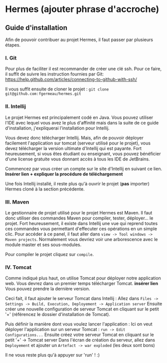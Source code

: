 # Hermes (**ajouter phrase d'accroche**)

## Guide d'installation

Afin de pouvoir contribuer au projet Hermes, il faut passer par plusieurs étapes.

### I. Git

Pour plus de faciliter il est recommander de créer une clé ssh.
Pour ce faire, il suffit de suivre les instruction fournies par Git: 
  https://help.github.com/articles/connecting-to-github-with-ssh/

Il vous suffit ensuite de cloner le projet :
  `git clone git@github.com:fgermeau/hermes.git`

### II. Intellij

Le projet Hermes est principalement codé en Java.
Vous pouvez utiliser l'IDE avec lequel vous avez le plus d'affinité mais dans la suite de ce guide d'installation, j'expliquerai l'installation pour Intellij.

Vous devez donc télécharger Intellij.
Mais, afin de pouvoir déployer facilement l'application sur tomcat (serveur utilisé pour le projet), vous devez télécharger la version ultimate d'Intellij qui est payante.
Fort heureusement, si vous êtes étudiant ou enseignant, vous pouvez bénéficier d'une license gratuite vous donnant accès à tous les IDE de JetBrains.

Commencez par vous créer un compte sur le site d'Intellij en suivant ce lien. **Insérer lien + expliquer la procédure de téléchargement**

Une fois Intellij installé, il reste plus qu'à ouvrir le projet (**pas** importer) Hermes cloné à la section précédente.

### III. Maven

Le gestionnaire de projet utilisé pour le projet Hermes est Maven. Il faut donc utiliser des commandes Maven pour compiler, tester, déployer... le projet.
Fort heureusement, il existe dans Intellij une vue qui reprend toutes ces commandes vous permettant d'effecuter ces opérations en un simple clic.
Pour accéder à ce panel, il faut aller dans `view -> Tool windows -> Maven projects`. Normalement vous devriez voir une arborescence avec le module master et ses sous-modules.

Pour compiler le projet cliquez sur `compile`.

### IV. Tomcat

Comme indiqué plus haut, on utilise Tomcat pour déployer notre application web.
Vous devrez dans un premier temps télécharger Tomcat. **insérer lien**
Vous pouvez prendre la dernière version.

Ceci fait, il faut ajouter le serveur Tomcat dans Intellij :
  Allez dans `Files -> Settings -> Build, Execution, Deployement -> Application server`
  Ensuite créer une nouvelle configuration de serveur Tomcat en cliquant sur le petit '+' (référencez le dossier d'installation de Tomcat).

Puis définir la manière dont vous voulez lancer l'application :
  Ici on veut déployer l'application sur un serveur Tomcat : `run -> Edit Configurations...`
  Ensuite créez votre serveur Tomcat en cliquant sur le petit '+' -> Tomcat server
  Dans l'écran de création du serveur, allez dans `Deployement` et ajouter un `Artefact -> war exploded` (les deux sont bons)

Il ne vous reste plus qu'à appuyer sur 'run' ! :)
